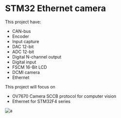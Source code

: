 # STM32 Ethernet camera

This project have:

 * CAN-bus
 * Encoder
 * Input capture
 * DAC 12-bit
 * ADC 12-bit
 * Digital N-channel output
 * Digital input
 * FSCM 16-Bit LCD
 * DCMI camera
 * Ethernet

This project will focus on

 * OV7670 Camera SCCB protocol for computer vision
 * Ethernet for STM32F4 series


![a](https://raw.githubusercontent.com/DanielMartensson/STM32-Ethernet-Camera/main/Schematic/V%C3%A4derstation.png)
